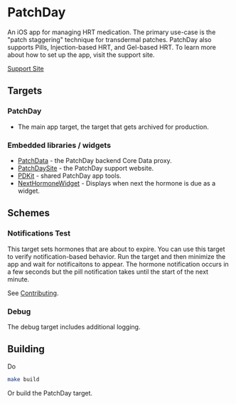 # PatchDay

An iOS app for managing HRT medication. The primary use-case is the "patch staggering"
technique for transdermal patches. PatchDay also supports Pills, Injection-based HRT, 
and Gel-based HRT. To learn more about how to set up the app, visit the support site.

[Support Site](https://patchdayhrt.com)

## Targets

### PatchDay

- The main app target, the target that gets archived for production.

### Embedded libraries / widgets

* [PatchData](./Sources/PatchData/) - the PatchDay backend Core Data proxy.
* [PatchDaySite](https://github.com/unparalleled-js/patchday-site) - the PatchDay support website.
* [PDKit](./Sources/PDKit/) - shared PatchDay app tools.
* [NextHormoneWidget](./Sources/NextHormoneWidget/) - Displays when next the hormone is due as a widget.

## Schemes

### Notifications Test

This target sets hormones that are about to expire. You can use this target to verify notification-based 
behavior.  Run the target and then minimize the app and wait for notificaitons to appear.  The hormone notification occurs in a few seconds but the pill notification takes until the start of the next minute.

See [Contributing](./CONTRIBUTING.md).

### Debug

The debug target includes additional logging.

## Building

Do

```bash
make build
```

Or build the PatchDay target.
